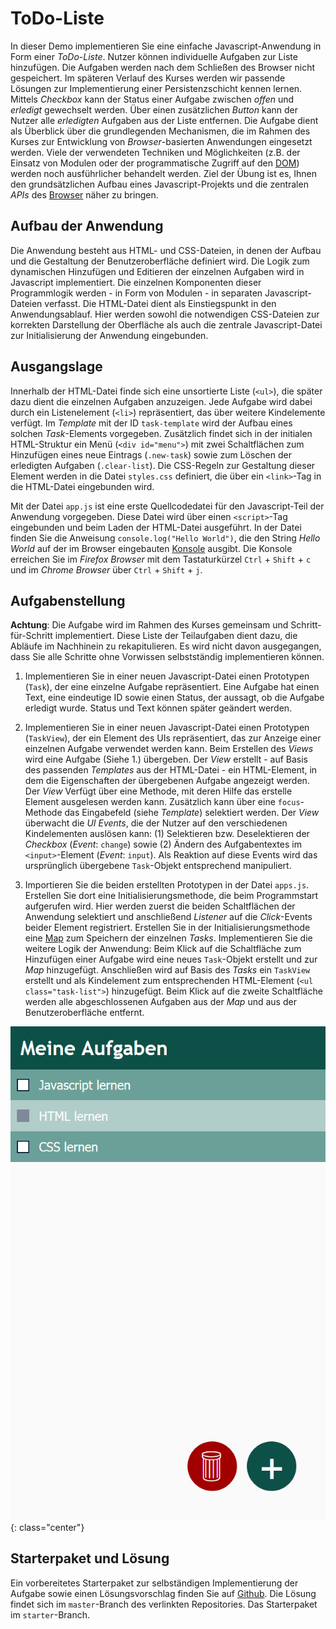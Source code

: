 <a class="github-button button" href="https://github.com/Multimedia-Engineering-Regensburg-Demos/MME-ToDo-List"></a> 
# ToDo-Liste

In dieser Demo implementieren Sie eine einfache Javascript-Anwendung in Form einer *ToDo-Liste*. Nutzer können individuelle Aufgaben zur Liste hinzufügen. Die Aufgaben werden nach dem Schließen des Browser nicht gespeichert. Im späteren Verlauf des Kurses werden wir passende Lösungen zur Implementierung einer Persistenzschicht kennen lernen. Mittels *Checkbox* kann der Status einer Aufgabe zwischen *offen* und *erledigt* gewechselt werden. Über einen zusätzlichen *Button* kann der Nutzer alle *erledigten* Aufgaben aus der Liste entfernen. Die Aufgabe dient als Überblick über die grundlegenden Mechanismen, die im Rahmen des Kurses zur Entwicklung von *Browser*-basierten Anwendungen eingesetzt werden. Viele der verwendeten Techniken und Möglichkeiten (z.B. der Einsatz von Modulen oder der programmatische Zugriff auf den [DOM](../../MME/dom-introduction)) werden noch ausführlicher behandelt werden. Ziel der Übung ist es, Ihnen den grundsätzlichen Aufbau eines Javascript-Projekts und die zentralen *APIs* des [Browser](./javascript-browser) näher zu bringen.

## Aufbau der Anwendung

Die Anwendung besteht aus HTML- und CSS-Dateien, in denen der Aufbau und die Gestaltung der Benutzeroberfläche definiert wird. Die Logik zum dynamischen Hinzufügen und Editieren der einzelnen Aufgaben wird in Javascript implementiert. Die einzelnen Komponenten dieser Programmlogik werden - in Form von Modulen - in separaten Javascript-Dateien verfasst. Die HTML-Datei dient als Einstiegspunkt in den Anwendungsablauf. Hier werden sowohl die notwendigen CSS-Dateien zur korrekten Darstellung der Oberfläche als auch die zentrale Javascript-Datei zur Initialisierung der Anwendung eingebunden.

## Ausgangslage

Innerhalb der HTML-Datei finde sich eine unsortierte Liste (`<ul>`), die später dazu dient die einzelnen Aufgaben anzuzeigen. Jede Aufgabe wird dabei durch ein Listenelement (`<li>`) repräsentiert, das über weitere Kindelemente verfügt. Im *Template* mit der ID `task-template` wird der Aufbau eines solchen *Task*-Elements vorgegeben. Zusätzlich findet sich in der initialen HTML-Struktur ein Menü (`<div id="menu">`) mit zwei Schaltflächen zum Hinzufügen eines neue Eintrags (`.new-task`) sowie zum Löschen der erledigten Aufgaben (`.clear-list`). Die CSS-Regeln zur Gestaltung dieser Element werden in die Datei `styles.css` definiert, die über ein `<link>`-Tag in die HTML-Datei eingebunden wird.

Mit der Datei `app.js` ist eine erste Quellcodedatei für den Javascript-Teil der Anwendung vorgegeben. Diese Datei wird über einen `<script>`-Tag eingebunden und beim Laden der HTML-Datei ausgeführt. In der Datei finden Sie die Anweisung `console.log("Hello World")`, die den String *Hello World* auf der im Browser eingebauten [Konsole](https://developer.mozilla.org/en-US/docs/Web/API/Console) ausgibt. Die Konsole erreichen Sie im *Firefox Browser* mit dem Tastaturkürzel `Ctrl` + `Shift` + `c` und im *Chrome Browser* über `Ctrl` + `Shift` + `j`.

## Aufgabenstellung

**Achtung**: Die Aufgabe wird im Rahmen des Kurses gemeinsam und Schritt-für-Schritt implementiert. Diese Liste der Teilaufgaben dient dazu, die Abläufe im Nachhinein zu rekapitulieren. Es wird nicht davon ausgegangen, dass Sie alle Schritte ohne Vorwissen selbstständig implementieren können.

1. Implementieren Sie in einer neuen Javascript-Datei einen Prototypen (`Task`), der eine einzelne Aufgabe repräsentiert. Eine Aufgabe hat einen Text, eine eindeutige ID sowie einen Status, der aussagt, ob die Aufgabe erledigt wurde. Status und Text können später geändert werden.

2. Implementieren Sie in einer neuen Javascript-Datei einen Prototypen (`TaskView`), der ein Element des UIs repräsentiert, das zur Anzeige einer einzelnen Aufgabe verwendet werden kann. Beim Erstellen des *Views* wird eine Aufgabe (Siehe 1.) übergeben. Der *View* erstellt - auf Basis des passenden *Templates* aus der HTML-Datei - ein HTML-Element, in dem die Eigenschaften der übergebenen Aufgabe angezeigt werden. Der *View* Verfügt über eine Methode, mit deren Hilfe das erstelle Element ausgelesen werden kann. Zusätzlich kann über eine `focus`-Methode das Eingabefeld (siehe *Template*) selektiert werden. Der *View* überwacht die *UI Events*, die der Nutzer auf den verschiedenen Kindelementen auslösen kann: (1) Selektieren bzw. Deselektieren der *Checkbox* (*Event*: `change`) sowie (2) Ändern des Aufgabentextes im `<input>`-Element (*Event*: `input`). Als Reaktion auf diese Events wird das ursprünglich übergebene `Task`-Objekt entsprechend manipuliert.

3. Importieren Sie die beiden erstellten Prototypen in der Datei `apps.js`. Erstellen Sie dort eine Initialisierungsmethode, die beim Programmstart aufgerufen wird. Hier werden zuerst die beiden Schaltflächen der Anwendung selektiert und anschließend *Listener* auf die *Click*-Events beider Element registriert. Erstellen Sie in der Initialisierungsmethode eine [Map](https://developer.mozilla.org/en-US/docs/Web/JavaScript/Reference/Global_Objects/Map) zum Speichern der einzelnen *Tasks*. Implementieren Sie die weitere Logik der Anwendung: Beim Klick auf die Schaltfläche zum Hinzufügen einer Aufgabe wird eine neues `Task`-Objekt erstellt und zur *Map* hinzugefügt. Anschließen wird auf Basis des *Tasks* ein `TaskView` erstellt und als Kindelement zum entsprechenden HTML-Element (`<ul class="task-list">`) hinzugefügt. Beim Klick auf die zweite Schaltfläche werden alle abgeschlossenen Aufgaben aus der *Map* und aus der Benutzeroberfläche entfernt. 

![Screenshot der ToDo-Liste](img/todo-list-complete.png){: class="center"}

## Starterpaket und Lösung

Ein vorbereitetes Starterpaket zur selbständigen Implementierung der Aufgabe sowie einen Lösungsvorschlag finden Sie auf [Github](https://github.com/Multimedia-Engineering-Regensburg-Demos/MME-ToDo-List). Die Lösung findet sich im `master`-Branch des verlinkten Repositories. Das Starterpaket im `starter`-Branch.